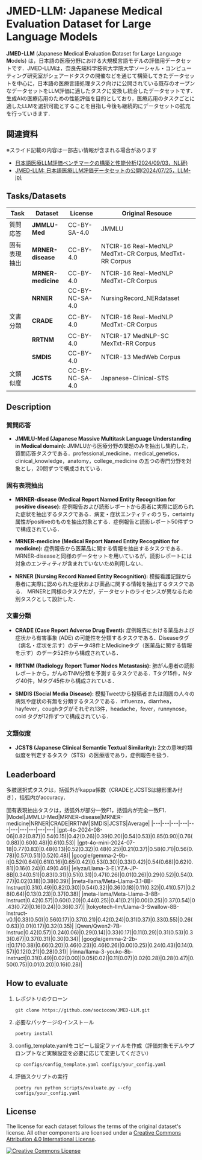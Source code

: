 # JMED-LLM: Japanese Medical Evaluation Dataset for Large Language Models
**JMED-LLM** (**J**apanese **M**edical **E**valuation **D**ataset for **L**arge **L**anguage **M**odels) は，日本語の医療分野における大規模言語モデルの評価用データセットです．JMED-LLMは，奈良先端科学技術大学院大学ソーシャル・コンピューティング研究室がシェアードタスクの開催などを通じて構築してきたデータセットを中心に，日本語の医療言語処理タスク向けに公開されている既存のオープンなデータセットをLLM評価に適したタスクに変換し統合したデータセットです．生成AIの医療応用のための性能評価を目的としており，医療応用のタスクごとに適したLLMを選択可能とすることを目指し今後も継続的にデータセットの拡充を行っていきます．

## 関連資料
※スライド記載の内容は一部古い情報が含まれる場合があります
- [日本語医療LLM評価ベンチマークの構築と性能分析(2024/09/03，NL研)](https://speakerdeck.com/fta98/ri-ben-yu-yi-liao-llmping-jia-bentimakunogou-zhu-toxing-neng-fen-xi) 
- [JMED-LLM: 日本語医療LLM評価データセットの公開(2024/07/25，LLM-jp)](https://speakerdeck.com/fta98/jmed-llm-ri-ben-yu-yi-liao-llmping-jia-detasetutonogong-kai) 


## Tasks/Datasets

|Task|Dataset|License|Original Resouce|
|---|---|---|---|
|質問応答|**JMMLU-Med**|CC-BY-SA-4.0|JMMLU|
|固有表現抽出|**MRNER-disease**|CC-BY-4.0|NTCIR-16 Real-MedNLP MedTxt-CR Corpus, MedTxt-RR Corpus|
||**MRNER-medicine**|CC-BY-4.0|NTCIR-16 Real-MedNLP MedTxt-CR Corpus|
||**NRNER**|CC-BY-NC-SA-4.0|NursingRecord_NERdataset|
|文書分類|**CRADE**|CC-BY-4.0|NTCIR-16 Real-MedNLP MedTxt-CR Corpus|
||**RRTNM**|CC-BY-4.0|NTCIR-17 MedNLP-SC MexTxt-RR Corpus|
||**SMDIS**|CC-BY-4.0|NTCIR-13 MedWeb Corpus|
|文類似度|**JCSTS**|CC-BY-NC-SA-4.0|Japanese-Clinical-STS|

## Description
### 質問応答
- **JMMLU-Med (Japanese Massive Multitask Language Understanding in Medical domain):** JMMLUから医療分野の問題のみを抽出し集約した，質問応答タスクである．professional\_medicine，medical\_genetics，clinical\_knowledge，anatomy，college\_medicine の五つの専門分野を対象とし，20問ずつで構成されている．

### 固有表現抽出
- **MRNER-disease (Medical Report Named Entity Recognition for positive disease):** 症例報告および読影レポートから患者に実際に認められた症状を抽出するタスクである．病変・症状エンティティのうち，certainty属性がpositiveのものを抽出対象とする．症例報告と読影レポート50件ずつで構成されている．

- **MRNER-medicine (Medical Report Named Entity Recognition for medicine):** 症例報告から医薬品に関する情報を抽出するタスクである．
MRNER-diseaseと同様のデータセットを用いているが，読影レポートには対象のエンティティが含まれていないため利用しない．

- **NRNER (Nursing Record Named Entity Recognition):** 模擬看護記録から患者に実際に認められた症状および薬品に関する情報を抽出するタスクである．
MRNERと同様のタスクだが，データセットのライセンスが異なるため別タスクとして設計した．

### 文書分類
- **CRADE (Case Report Adverse Drug Event):** 症例報告における薬品および症状から有害事象 (ADE) の可能性を分類するタスクである．Diseaseタグ（病名・症状を示す）のデータ48件とMedicineタグ（医薬品に関する情報を示す）のデータ52件から構成されている．

- **RRTNM (Radiology Report Tumor Nodes Metastasis):** 肺がん患者の読影レポートから，がんのTNM分類を予測するタスクである．Tタグ15件，Nタグ40件，Mタグ45件から構成されている．

- **SMDIS (Social Media Disease):** 模擬Tweetから投稿者または周囲の人々の病気や症状の有無を分類するタスクである．influenza，diarrhea，hayfever，coughタグがそれぞれ13件，headache，fever，runnynose，cold タグが12件ずつで構成されている．

### 文類似度
- **JCSTS (Japanese Clinical Semantic Textual Similarity):** 2文の意味的類似度を判定するタスク（STS）の医療版であり，症例報告を扱う．

## Leaderboard
多肢選択式タスクは，括弧外がkappa係数（CRADEとJCSTSは線形重み付き），括弧内がaccuracy．

固有表現抽出タスクは，括弧外が部分一致F1，括弧内が完全一致F1．
|Model|JMMLU-Med|MRNER-disease|MRNER-medicine|NRNER|CRADE|RRTNM|SMDIS|JCSTS|Average|
|---|---|---|---|---|---|---|---|---|---|
|gpt-4o-2024-08-06|0.82(0.87)|0.54(0.15)|0.42(0.26)|0.39(0.20)|0.54(0.53)|0.85(0.90)|0.76(0.88)|0.60(0.48)|0.61(0.53)|
|gpt-4o-mini-2024-07-18|0.77(0.83)|0.48(0.13)|0.52(0.32)|0.48(0.25)|0.21(0.37)|0.58(0.71)|0.56(0.78)|0.57(0.51)|0.52(0.48)|
|google/gemma-2-9b-it|0.52(0.64)|0.61(0.16)|0.65(0.42)|0.53(0.30)|0.33(0.42)|0.54(0.68)|0.62(0.81)|0.16(0.24)|0.49(0.46)|
|elyza/Llama-3-ELYZA-JP-8B|0.34(0.51)|0.83(0.31)|0.51(0.31)|0.47(0.26)|0.01(0.26)|0.29(0.52)|0.54(0.77)|0.02(0.18)|0.38(0.39)|
|meta-llama/Meta-Llama-3.1-8B-Instruct|0.31(0.49)|0.82(0.30)|0.54(0.32)|0.36(0.18)|0.11(0.32)|0.41(0.57)|0.28(0.64)|0.13(0.23)|0.37(0.38)|
|meta-llama/Meta-Llama-3-8B-Instruct|0.42(0.57)|0.60(0.20)|0.44(0.25)|0.41(0.21)|0.00(0.25)|0.37(0.54)|0.43(0.72)|0.16(0.24)|0.36(0.37)|
|tokyotech-llm/Llama-3-Swallow-8B-Instruct-v0.1|0.33(0.50)|0.56(0.17)|0.37(0.21)|0.42(0.24)|0.31(0.37)|0.33(0.55)|0.26(0.63)|0.01(0.17)|0.32(0.35)|
|Qwen/Qwen2-7B-Instruc|0.42(0.57)|0.24(0.06)|0.29(0.14)|0.33(0.17)|0.11(0.29)|0.31(0.53)|0.33(0.67)|0.37(0.31)|0.30(0.34)|
|google/gemma-2-2b-it|0.17(0.38)|0.66(0.20)|0.46(0.23)|0.46(0.26)|0.00(0.25)|0.24(0.43)|0.14(0.57)|0.12(0.21)|0.28(0.31)|
|rinna/llama-3-youko-8b-instruct|0.31(0.49)|0.02(0.00)|0.05(0.02)|0.11(0.07)|0.02(0.28)|0.28(0.47)|0.50(0.75)|0.01(0.20)|0.16(0.28)|


## How to evaluate
1. レポジトリのクローン
    ```
    git clone https://github.com/sociocom/JMED-LLM.git
    ```
2. 必要なパッケージのインストール
    ```
    poetry install
    ```
3. config_template.yamlをコピーし設定ファイルを作成（評価対象モデルやプロンプトなど実験設定を必要に応じて変更してください）
    ```
    cp configs/config_template.yaml configs/your_config.yaml
    ```
4. 評価スクリプトの実行
    ```
    poetry run python scripts/evaluate.py --cfg configs/your_config.yaml
    ```

## License
The license for each dataset follows the terms of the original dataset's license. All other components are licensed under a <a rel="license" href="https://creativecommons.org/licenses/by/4.0/">Creative Commons Attribution 4.0 International License</a>.

<a rel="license" href="http://creativecommons.org/licenses/by/4.0/"><img alt="Creative Commons License" style="border-width:0" src="https://i.creativecommons.org/l/by/4.0/88x31.png" /></a><br />

